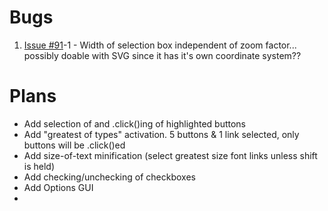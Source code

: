 # Bugs
1. [Issue #91](https://github.com/cpriest/SnapLinksPlus/issues/91)-1 - Width of selection box independent of zoom factor... possibly doable with SVG since it has it's own coordinate system??

# Plans

- Add selection of and .click()ing of highlighted buttons
- Add "greatest of types" activation.  5 buttons & 1 link selected, only buttons will be .click()ed
- Add size-of-text minification (select greatest size font links unless shift is held)
- Add checking/unchecking of checkboxes
- Add Options GUI
-
